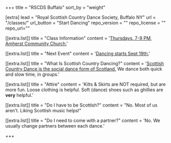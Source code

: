 +++
title = "RSCDS Buffalo"
sort_by = "weight"

[extra]
lead = "Royal Scottish Country Dance Society, Buffalo NY"
url = "/classes/"
url_button = "Start Dancing"
repo_version = ""
repo_license = ""
repo_url=""


[[extra.list]]
title = "Class Information"
content = '<a href="/classes/">Thursdays, 7-9 PM, Amherst Community Church.</a>'

[[extra.list]]
title = "Next Event"
content = '<a href="/classes/">Dancing starts Sept 19th.</a>'

[[extra.list]]
title = "What Is Scottish Country Dancing?"
content = '<a href="/about_scd/">Scottish Country Dance is the social dance form of Scotland.</a> We dance both quick and slow time, in groups.'

[[extra.list]]
title = "Attire"
content = 'Kilts & Skirts are NOT required, but are more fun. Loose clothing is helpful. Soft (dance) shoes such as ghillies are **very** helpful.'

[[extra.list]]
title = "Do I have to be Scottish?"
content = "No. Most of us aren't. Liking Scottish music helps!"

[[extra.list]]
title = "Do I need to come with a partner?"
content = 'No. We usually change partners between each dance.'

+++
